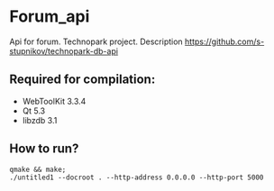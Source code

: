 # Forum_api
Api for forum. Technopark project. 
Description https://github.com/s-stupnikov/technopark-db-api
## Required for compilation:
* WebToolKit 3.3.4
* Qt 5.3
* libzdb 3.1
## How to run?
```
qmake && make;
./untitled1 --docroot . --http-address 0.0.0.0 --http-port 5000
```
